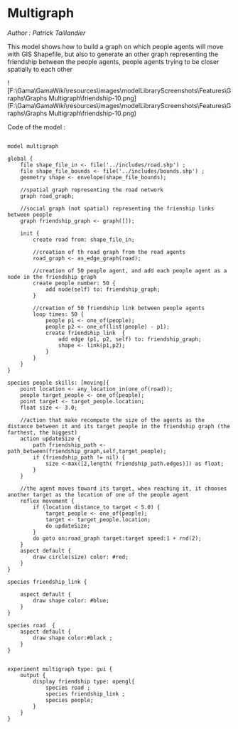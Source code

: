 [//]: # (keyword|operator_path_between)
[//]: # (keyword|operator_node)
[//]: # (keyword|operator_edge)
[//]: # (keyword|operator_link)
[//]: # (keyword|type_path)
[//]: # (keyword|concept_graph)
[//]: # (keyword|concept_load_file)
[//]: # (keyword|concept_skill)
# Multigraph


_Author : Patrick Taillandier_

This model shows how to build a graph on which people agents will move with GIS Shapefile, but also to generate an other graph representing the friendship between the people agents, people agents trying to be closer spatially to each other


![F:\Gama\GamaWiki\resources\images\modelLibraryScreenshots\Features\Graphs\Graphs Multigraph\friendship-10.png](F:\Gama\GamaWiki\resources\images\modelLibraryScreenshots\Features\Graphs\Graphs Multigraph\friendship-10.png)

Code of the model : 

```

model multigraph

global {
	file shape_file_in <- file('../includes/road.shp') ;
	file shape_file_bounds <- file('../includes/bounds.shp') ;
	geometry shape <- envelope(shape_file_bounds);
	
	//spatial graph representing the road network
	graph road_graph; 
	
	//social graph (not spatial) representing the frienship links between people
	graph friendship_graph <- graph([]);
	
	init {
		create road from: shape_file_in;
		
		//creation of th road graph from the road agents
		road_graph <- as_edge_graph(road);
		
		//creation of 50 people agent, and add each people agent as a node in the friendship graph
		create people number: 50 {
			add node(self) to: friendship_graph;
		}
		
		//creation of 50 friendship link between people agents
		loop times: 50 {
			people p1 <- one_of(people);
			people p2 <- one_of(list(people) - p1);
			create friendship_link  {
				add edge (p1, p2, self) to: friendship_graph;
				shape <- link(p1,p2);
			}
		}
	}
}

species people skills: [moving]{
	point location <- any_location_in(one_of(road));
	people target_people <- one_of(people);
	point target <- target_people.location;
	float size <- 3.0;
	
	//action that make recompute the size of the agents as the distance between it and its target people in the friendship graph (the farthest, the biggest)
	action updateSize {
		path friendship_path <- path_between(friendship_graph,self,target_people);
		if (friendship_path != nil) {
			size <-max([2,length( friendship_path.edges)]) as float;
		}
	}
	
	//the agent moves toward its target, when reaching it, it chooses another target as the location of one of the people agent
	reflex movement {
		if (location distance_to target < 5.0) {
			target_people <- one_of(people);
			target <- target_people.location;
			do updateSize;
		}
		do goto on:road_graph target:target speed:1 + rnd(2);
	}
	aspect default {
		draw circle(size) color: #red;
	}	
}
	
species friendship_link {
	
	aspect default {
		draw shape color: #blue;
	}
}
	
species road  {
	aspect default {
		draw shape color:#black ;
	}
} 


experiment multigraph type: gui {
	output {
		display friendship type: opengl{
			species road ;
			species friendship_link ;
			species people;
		}
	}
}
```
